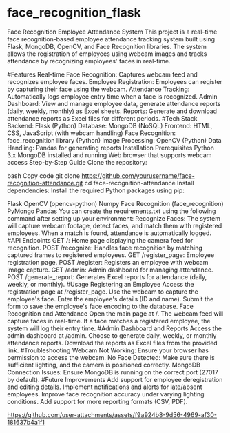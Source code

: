 # face_recognition_flask
Face Recognition Employee Attendance System
This project is a real-time face recognition-based employee attendance tracking system built using Flask, MongoDB, OpenCV, and Face Recognition libraries. The system allows the registration of employees using webcam images and tracks attendance by recognizing employees' faces in real-time.

#Features
Real-time Face Recognition: Captures webcam feed and recognizes employee faces.
Employee Registration: Employees can register by capturing their face using the webcam.
Attendance Tracking: Automatically logs employee entry time when a face is recognized.
Admin Dashboard: View and manage employee data, generate attendance reports (daily, weekly, monthly) as Excel sheets.
Reports: Generate and download attendance reports as Excel files for different periods.
#Tech Stack
Backend: Flask (Python)
Database: MongoDB (NoSQL)
Frontend: HTML, CSS, JavaScript (with webcam handling)
Face Recognition: face_recognition library (Python)
Image Processing: OpenCV (Python)
Data Handling: Pandas for generating reports
Installation
Prerequisites
Python 3.x
MongoDB installed and running
Web browser that supports webcam access
Step-by-Step Guide
Clone the repository:

bash
Copy code
git clone https://github.com/yourusername/face-recognition-attendance.git
cd face-recognition-attendance
Install dependencies: Install the required Python packages using pip:

Flask
OpenCV (opencv-python)
Numpy
Face Recognition (face_recognition)
PyMongo
Pandas
You can create the requirements.txt using the following command after setting up your environment:
Recognize Faces: The system will capture webcam footage, detect faces, and match them with registered employees. When a match is found, attendance is automatically logged.
#API Endpoints
GET /: Home page displaying the camera feed for recognition.
POST /recognize: Handles face recognition by matching captured frames to registered employees.
GET /register_page: Employee registration page.
POST /register: Registers an employee with webcam image capture.
GET /admin: Admin dashboard for managing attendance.
POST /generate_report: Generates Excel reports for attendance (daily, weekly, or monthly).
#Usage
Registering an Employee
Access the registration page at /register_page.
Use the webcam to capture the employee's face.
Enter the employee's details (ID and name).
Submit the form to save the employee's face encoding to the database.
Face Recognition and Attendance
Open the main page at /.
The webcam feed will capture faces in real-time.
If a face matches a registered employee, the system will log their entry time.
#Admin Dashboard and Reports
Access the admin dashboard at /admin.
Choose to generate daily, weekly, or monthly attendance reports.
Download the reports as Excel files from the provided link.
#Troubleshooting
Webcam Not Working: Ensure your browser has permission to access the webcam.
No Face Detected: Make sure there is sufficient lighting, and the camera is positioned correctly.
MongoDB Connection Issues: Ensure MongoDB is running on the correct port (27017 by default).
#Future Improvements
Add support for employee deregistration and editing details.
Implement notifications and alerts for late/absent employees.
Improve face recognition accuracy under varying lighting conditions.
Add support for more reporting formats (CSV, PDF).


https://github.com/user-attachments/assets/f9a924b8-9d56-4969-af30-181637b4a1f1





